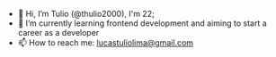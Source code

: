 - 👋 Hi, I’m Tulio (@thulio2000), I'm 22;
- 🌱 I’m currently learning frontend development and aiming to start a career as a developer
- 📫 How to reach me: lucastuliolima@gmail.com

<!---
thulio2000/thulio2000 is a ✨ special ✨ repository because its `README.md` (this file) appears on your GitHub profile.
You can click the Preview link to take a look at your changes.
--->
